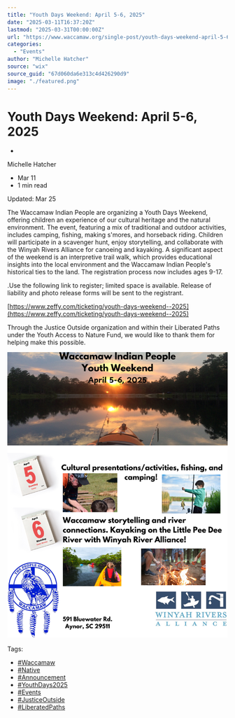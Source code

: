 ```yaml
---
title: "Youth Days Weekend: April 5-6, 2025"
date: "2025-03-11T16:37:20Z"
lastmod: "2025-03-31T00:00:00Z"
url: "https://www.waccamaw.org/single-post/youth-days-weekend-april-5-6-2025"
categories:
  - "Events"
author: "Michelle Hatcher"
source: "wix"
source_guid: "67d060da6e313c4d426290d9"
image: "./featured.png"
---
```


# Youth Days Weekend: April 5-6, 2025

-

Michelle Hatcher
- Mar 11
- 1 min read

Updated: Mar 25

The Waccamaw Indian People are organizing a Youth Days Weekend, offering children an experience of our cultural heritage and the natural environment. The event, featuring a mix of traditional and outdoor activities, includes camping, fishing, making s'mores, and horseback riding. Children will participate in a scavenger hunt, enjoy storytelling, and collaborate with the Winyah Rivers Alliance for canoeing and kayaking. A significant aspect of the weekend is an interpretive trail walk, which provides educational insights into the local environment and the Waccamaw Indian People's historical ties to the land. The registration process now includes ages 9-17.

.Use the following link to register; limited space is available. Release of liability and photo release forms will be sent to the registrant.

[https://www.zeffy.com/ticketing/youth-days-weekend--2025](https://www.zeffy.com/ticketing/youth-days-weekend--2025)

Through the Justice Outside organization and within their Liberated Paths under the Youth Access to Nature Fund, we would like to thank them for helping make this possible.

![ree](./images/98a108_be408c5d3229442abde265a2024b00c6~mv2-2.png)

Tags:

- [#Waccamaw](https://www.waccamaw.org/updates/tags/waccamaw-1)
- [#Native](https://www.waccamaw.org/updates/tags/native-2)
- [#Announcement](https://www.waccamaw.org/updates/tags/announcement-1)
- [#YouthDays2025](https://www.waccamaw.org/updates/tags/youthdays2025)
- [#Events](https://www.waccamaw.org/updates/tags/events)
- [#JusticeOutside](https://www.waccamaw.org/updates/tags/justiceoutside)
- [#LiberatedPaths](https://www.waccamaw.org/updates/tags/liberatedpaths)

